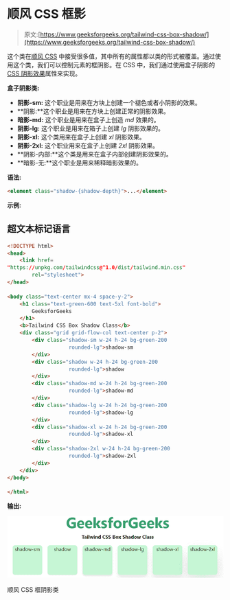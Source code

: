 # 顺风 CSS 框影

> 原文:[https://www.geeksforgeeks.org/tailwind-css-box-shadow/](https://www.geeksforgeeks.org/tailwind-css-box-shadow/)

这个类在[顺风 CSS](https://www.geeksforgeeks.org/css-tailwind-introduction/) 中接受很多值，其中所有的属性都以类的形式被覆盖。通过使用这个类，我们可以控制元素的框阴影。在 CSS 中，我们通过使用盒子阴影的 [CSS 阴影效果](https://www.geeksforgeeks.org/css-shadow-effect/)属性来实现。

**盒子阴影类:**

*   **阴影-sm:** 这个职业是用来在方块上创建一个褪色或者小阴影的效果。
*   **阴影:**这个职业是用来在方块上创建正常的阴影效果。
*   **暗影-md:** 这个职业是用来在盒子上创造 *md* 效果的。
*   **阴影-lg:** 这个职业是用来在箱子上创建 *lg* 阴影效果的。
*   **阴影-xl:** 这个类用来在盒子上创建 *xl* 阴影效果。
*   **阴影-2xl:** 这个职业用来在盒子上创建 *2xl* 阴影效果。
*   **阴影-内部:**这个类是用来在盒子内部创建阴影效果的。
*   **暗影-无:**这个职业是用来稀释暗影效果的。

**语法:**

```html
<element class="shadow-{shadow-depth}">...</element>
```

**示例:**

## 超文本标记语言

```html
<!DOCTYPE html> 
<head> 
    <link href= 
"https://unpkg.com/tailwindcss@^1.0/dist/tailwind.min.css"
        rel="stylesheet"> 
</head> 

<body class="text-center mx-4 space-y-2"> 
    <h1 class="text-green-600 text-5xl font-bold"> 
        GeeksforGeeks 
    </h1> 
    <b>Tailwind CSS Box Shadow Class</b> 
    <div class="grid grid-flow-col text-center p-2"> 
        <div class="shadow-sm w-24 h-24 bg-green-200 
                    rounded-lg">shadow-sm
        </div>
        <div class="shadow w-24 h-24 bg-green-200 
                    rounded-lg">shadow
        </div>
        <div class="shadow-md w-24 h-24 bg-green-200 
                    rounded-lg">shadow-md
        </div>
        <div class="shadow-lg w-24 h-24 bg-green-200 
                    rounded-lg">shadow-lg
        </div>
        <div class="shadow-xl w-24 h-24 bg-green-200 
                    rounded-lg">shadow-xl
        </div>
        <div class="shadow-2xl w-24 h-24 bg-green-200 
                    rounded-lg">shadow-2xl
        </div>
    </div> 
</body> 

</html>
```

**输出:**

![](img/3871fc5162540b73dba77727d671f22d.png)

顺风 CSS 框阴影类